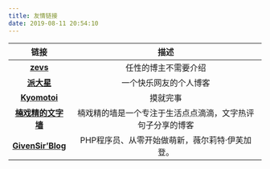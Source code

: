 ```yaml
---
title: 友情链接
date: 2019-08-11 20:54:10
---
```

<style>
table th:nth-of-type(1){
width: 20%;
}
table th:nth-of-type(2){
width: 80%;
}
</style>

| 链接 | 描述 |
|:-:|:-:|
| **[zevs](http://www.zhsh666.xyz)** |	任性的博主不需要介绍 | 
| **[派大星](https://cnm.one)** |	一个快乐网友的个人博客 | 
| **[Kyomotoi](https://kyomotoi.github.io/)** |	摸就完事 | 
| **[楠戏精的文字墙](http://www.csxxx.top/)** |	楠戏精的墙是一个专注于生活点点滴滴，文字热评句子分享的博客 | 
| **[GivenSir’Blog](https://blog.givensir.cn/)** |	PHP程序员、从零开始做萌新，薇尔莉特·伊芙加登。 | 